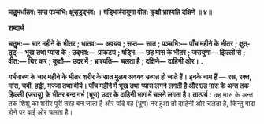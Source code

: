 **चतुॢभर्धातव: सप्त पञ्चभि: क्षुत्तृडुद्भव: ।** **षड्भिर्जरायुणा वीत: कुक्षौ भ्राश्यति दक्षिणे ॥ ४॥** 

**शब्दार्थ** 

**चतुॢभ:—** **चार महीने के भीतर** **; धातव:—** **अवयव** **; सप्त—** **सात** **; पञ्चभि:—** **पाँच महीने के भीतर** **; क्षुत्-तृट्—** **भूख** **तथा प्यास के** **; उद्भव:—** **प्राकट्य** **; षड्भि:—** **छह मास के भीतर** **; जरायुणा—** **झिल्ली से** **; वीत:—** **घिर कर** **; कुक्षौ—** **उदर में** **; भ्राश्यति—** **चलता है** **; दक्षिणे—** **दाहिनी ओर।** **.** 

**गर्भधारण के चार महीने के भीतर शरीर के सात मुलय अवयव उत्पन्न हो जाते हैं।** **इनके नाम हैं** — **रस, रक्त, मांस, चर्बी, हड्डी, मज्जा तथा वीर्य। पाँच महीने में भूख तथा** **प्यास लगने लगती है और छह मास के अन्त तक झिल्ली (जरायु) के भीतर बन्द गर्भ** **(भ्रूण) उदर के दाहिनी भाग में चलने लगता है।** **तात्पर्य :** छह मास के अन्त तक शिशु का शरीर पूरी तरह बन जाता है और यदि वह (भ्रूण) नर हुआ तो दाहिनी ओर चलता है, किन्तु मादा होने पर बाईं ओर चलता है।  